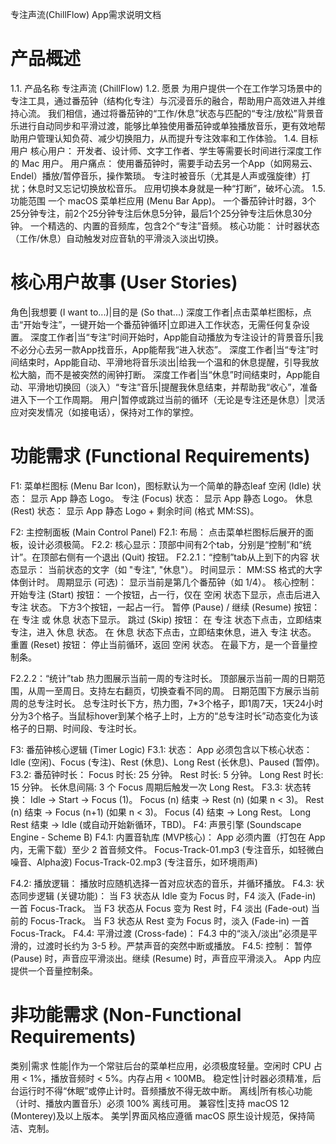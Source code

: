 专注声流(ChillFlow) App需求说明文档

# 产品概述
1.1. 产品名称
专注声流 (ChillFlow)
1.2. 愿景
为用户提供一个在工作学习场景中的专注工具，通过番茄钟（结构化专注）与沉浸音乐的融合，帮助用户高效进入并维持心流。
我们相信，通过将番茄钟的“工作/休息”状态与匹配的“专注/放松”背景音乐进行自动同步和平滑过渡，能够比单独使用番茄钟或单独播放音乐，更有效地帮助用户管理认知负荷、减少切换阻力，从而提升专注效率和工作体验。
1.4. 目标用户
核心用户： 开发者、设计师、文字工作者、学生等需要长时间进行深度工作的 Mac 用户。
用户痛点：
使用番茄钟时，需要手动去另一个App（如网易云、Endel）播放/暂停音乐，操作繁琐。
专注时被音乐（尤其是人声或强旋律）打扰；休息时又忘记切换放松音乐。
应用切换本身就是一种“打断”，破坏心流。
1.5. 功能范围
一个 macOS 菜单栏应用 (Menu Bar App)。
一个番茄钟计时器，3个25分钟专注，前2个25分钟专注后休息5分钟，最后1个25分钟专注后休息30分钟。
一个精选的、内置的音频库，包含2个“专注”音频。
核心功能： 计时器状态（工作/休息）自动触发对应音轨的平滑淡入淡出切换。

# 核心用户故事 (User Stories)
角色|我想要 (I want to...)|目的是 (So that...)
深度工作者|点击菜单栏图标，点击“开始专注”，一键开始一个番茄钟循环|立即进入工作状态，无需任何复杂设置。
深度工作者|当“专注”时间开始时，App能自动播放为专注设计的背景音乐|我不必分心去另一款App找音乐，App能帮我“进入状态”。
深度工作者|当“专注”时间结束时，App能自动、平滑地将音乐淡出|给我一个温和的休息提醒，引导我放松大脑，而不是被突然的闹钟打断。
深度工作者|当“休息”时间结束时，App能自动、平滑地切换回（淡入）“专注”音乐|提醒我休息结束，并帮助我“收心”，准备进入下一个工作周期。
用户|暂停或跳过当前的循环（无论是专注还是休息）|灵活应对突发情况（如接电话），保持对工作的掌控。

# 功能需求 (Functional Requirements)
F1: 菜单栏图标 (Menu Bar Icon)，图标默认为一个简单的静态leaf
空闲 (Idle) 状态： 显示 App 静态 Logo。
专注 (Focus) 状态： 显示 App 静态 Logo。
休息 (Rest) 状态： 显示 App 静态 Logo + 剩余时间 (格式 MM:SS)。

F2: 主控制面板 (Main Control Panel)
F2.1: 布局： 点击菜单栏图标后展开的面板，设计必须极简。
F2.2: 核心显示：顶部中间有2个tab，分别是“控制”和“统计”。在顶部右侧有一个退出 (Quit) 按钮。
F2.2.1：“控制”tab从上到下的内容
状态显示： 当前状态的文字（如 "专注", "休息"）。
时间显示： MM:SS 格式的大字体倒计时。
周期显示 (可选)： 显示当前是第几个番茄钟（如 1/4）。
核心控制：
开始专注 (Start) 按钮： 一个按钮，占一行，仅在 空闲 状态下显示，点击后进入 专注 状态。
下方3个按钮，一起占一行。
暂停 (Pause) / 继续 (Resume) 按钮： 在 专注 或 休息 状态下显示。
跳过 (Skip) 按钮：
在 专注 状态下点击，立即结束专注，进入 休息 状态。
在 休息 状态下点击，立即结束休息，进入 专注 状态。
重置 (Reset) 按钮： 停止当前循环，返回 空闲 状态。
在最下方，是一个音量控制条。

F2.2.2：“统计”tab
热力图展示当前一周的专注时长。
顶部展示当前一周的日期范围，从周一至周日。支持左右翻页，切换查看不同的周。
日期范围下方展示当前周的总专注时长。
总专注时长下方，热力图，7*3个格子，即1周7天，1天24小时分为3个格子。当鼠标hover到某个格子上时，上方的“总专注时长”动态变化为该格子的日期、时间段、专注时长。


F3: 番茄钟核心逻辑 (Timer Logic)
F3.1: 状态： App 必须包含以下核心状态：Idle (空闲)、Focus (专注)、Rest (休息)、Long Rest (长休息)、Paused (暂停)。
F3.2: 番茄钟时长：
Focus 时长: 25 分钟。
Rest 时长: 5 分钟。
Long Rest 时长: 15 分钟。
长休息间隔: 3 个 Focus 周期后触发一次 Long Rest。
F3.3: 状态转换：
Idle -> Start -> Focus (1)。
Focus (n) 结束 -> Rest (n) (如果 n < 3)。
Rest (n) 结束 -> Focus (n+1) (如果 n < 3)。
Focus (4) 结束 -> Long Rest。
Long Rest 结束 -> Idle (或自动开始新循环，TBD)。
F4: 声景引擎 (Soundscape Engine - Scheme B)
F4.1: 内置音轨库 (MVP核心)：
App 必须内置（打包在 App 内，无需下载）至少 2 首音频文件。
Focus-Track-01.mp3 (专注音乐，如轻微白噪音、Alpha波)
Focus-Track-02.mp3 (专注音乐，如环境雨声)
<!-- Rest-Track-01.mp3 (放松音乐，如冥想、空灵，长度 > 5分钟)
Rest-Track-02.mp3 (放松音乐，如自然风声，长度 > 5分钟) -->
F4.2: 播放逻辑：
播放时应随机选择一首对应状态的音乐，并循环播放。
F4.3: 状态同步逻辑 (关键功能)：
当 F3 状态从 Idle 变为 Focus 时，F4 淡入 (Fade-in) 一首 Focus-Track。
当 F3 状态从 Focus 变为 Rest 时，F4 淡出 (Fade-out) 当前的 Focus-Track。
当 F3 状态从 Rest 变为 Focus 时，淡入 (Fade-in) 一首 Focus-Track。
F4.4: 平滑过渡 (Cross-fade)：
F4.3 中的“淡入/淡出”必须是平滑的，过渡时长约为 3-5 秒。严禁声音的突然中断或播放。
F4.5: 控制：
暂停 (Pause) 时，声音应平滑淡出。继续 (Resume) 时，声音应平滑淡入。
App 内应提供一个音量控制条。


# 非功能需求 (Non-Functional Requirements)
类别|需求
性能|作为一个常驻后台的菜单栏应用，必须极度轻量。空闲时 CPU 占用 < 1%，播放音频时 < 5%。内存占用 < 100MB。
稳定性|计时器必须精准，后台运行时不得“休眠”或停止计时。音频播放不得无故中断。
离线|所有核心功能（计时、播放内置音乐）必须 100% 离线可用。
兼容性|支持 macOS 12 (Monterey)及以上版本。
美学|界面风格应遵循 macOS 原生设计规范，保持简洁、克制。
